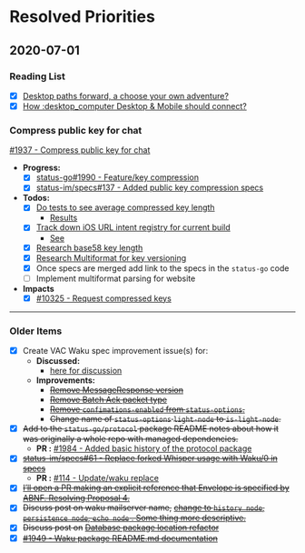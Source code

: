 # Resolved Priorities

## 2020-07-01

### Reading List

- [x] [Desktop paths forward, a choose your own adventure?](https://discuss.status.im/t/desktop-paths-forward-a-choose-your-own-adventure/1666)
- [x] [How :desktop_computer Desktop & Mobile should connect?](https://discuss.status.im/t/how-desktop-mobile-should-connect/1668)

### Compress public key for chat

[#1937 - Compress public key for chat](https://github.com/status-im/status-go/issues/1937)

- **Progress:**
  - [x] [status-go#1990 - Feature/key compression](https://github.com/status-im/status-go/pull/1990)
  - [x] [status-im/specs#137 - Added public key compression specs](https://github.com/status-im/specs/pull/137)
- **Todos:**
  - [x] [Do tests to see average compressed key length](https://github.com/status-im/status-go/issues/1937#issuecomment-624690407)
    - [Results](https://github.com/status-im/status-go/issues/1937#issuecomment-624920237)
  - [x] [Track down iOS URL intent registry for current build](https://github.com/status-im/status-go/issues/1937#issuecomment-628082382)
    - [See](https://github.com/status-im/status-go/issues/1937#issuecomment-632186000)
  - [x] [Research base58 key length](https://github.com/status-im/status-go/issues/1937#issuecomment-638286734)
  - [x] [Research Multiformat for key versioning](https://github.com/status-im/status-go/issues/1937#issuecomment-638963337)
  - [x] Once specs are merged add link to the specs in the `status-go` code
  - [ ] Implement multiformat parsing for website
- **Impacts**
  - [x] [#10325 - Request compressed keys](https://github.com/status-im/status-react/issues/10325)

---

### Older Items  

- [x] Create VAC Waku spec improvement issue(s) for:
  - **Discussed:**
    - [here for discussion](https://discuss.status.im/t/wherefore-art-thou-mailserver-treatise-on-waku-terminology/1664)
  - **Improvements:**
    - [~~Remove MessageResponse version~~](https://discuss.status.im/t/wherefore-art-thou-mailserver-treatise-on-waku-terminology/1664/3?u=samuel)
    - [~~Remove Batch Ack packet type~~](https://discuss.status.im/t/wherefore-art-thou-mailserver-treatise-on-waku-terminology/1664/10?u=samuel)
    - [~~Remove `confimations-enabled` from `status-options`.~~](https://github.com/vacp2p/specs/pull/128#discussion_r427771425)
    - ~~Change name of `status-options` `light-node` to `is-light-node`.~~
- [x] ~~Add to the `status-go/protocol` package README notes about how it was originally a whole repo with managed dependencies.~~ 
  - **PR :** [#1984 - Added basic history of the protocol package](https://github.com/status-im/status-go/pull/1984)
- [x] [~~status-im/specs#61 - Replace forked Whisper usage with Waku/0 in specs~~](https://github.com/status-im/specs/issues/61)
  - **PR :** [#114 - Update/waku replace](https://github.com/status-im/specs/pull/114)
- [x] [~~I’ll open a PR making an explicit reference that Envelope is specified by ABNF. Resolving Proposal 4.~~](https://discuss.status.im/t/wherefore-art-thou-mailserver-treatise-on-waku-terminology/1664/8?u=samuel)
- [x] ~~Discuss post on waku mailserver name,~~ [~~change to `history node`, `persistence node`, `echo node` . Some thing more descriptive.~~](https://github.com/status-im/status-go/pull/1949#discussion_r419615374)
- [x] ~~Discuss post on~~ [~~Database package location refactor~~](https://github.com/status-im/status-go/issues/1945)
- [x] [~~#1949 - Waku package README.md documentation~~](https://github.com/status-im/status-go/pull/1949)

